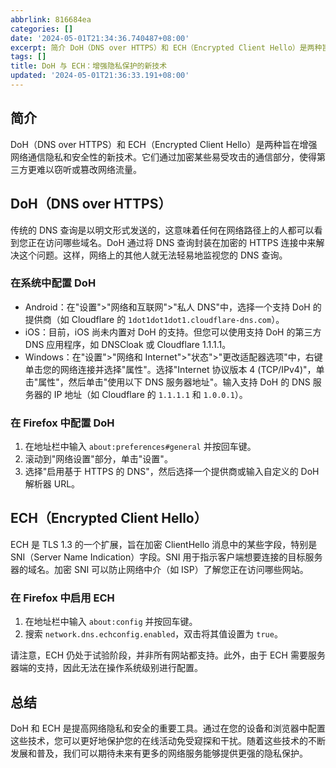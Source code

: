 ```yaml
---
abbrlink: 816684ea
categories: []
date: '2024-05-01T21:34:36.740487+08:00'
excerpt: 简介 DoH（DNS over HTTPS）和 ECH（Encrypted Client Hello）是两种旨在增强网络通信隐私和安全性的新技术。它们通过加密某些易受攻击的通信部分，使得第三方更难以窃听或篡改网络流量。 DoH（DNS over HTTPS） 传统的 DNS 查询是以明文形式发送的，这意味着任何在网络路径上的人都可以看到您正在访问哪些域名。DoH 通过将 DNS 查询封装在加密的 HTTPS 连接中来解决这个问题。这样，网络上的其他人就无法轻易地监视您的 DNS 查询。 在系统中配置 DoH  Android：在&quot;设置&quot;&gt;&quot;网络和互联网&quot;&gt;&quot;私人 DNS&quot;中，选择一个支持 DoH 的提供商（如 Cloudflare 的 1dot1dot1dot1.cloudflare-dns.com）。 iOS：目前，iOS 尚未内置对 DoH 的支持。但您可以使用支持 DoH 的第三方 DNS 应用程序，如 DNSCloak 或 Cloudflare 1.1.1.1。 Windows：在&quot;设置&quot;&gt;&quot;网络和 Internet&quot;&gt;&quot;状态&quot;&gt;&quot;更改适配器选项&quot;中，右键单击您的网络连接并选择&quot;属性&quot;。选择&quot;Internet 协议版本 4 (TCP/IPv4)&quot;，单击&quot;属性&quot;，然后单击&quot;使用以下 DNS 服务器地址&quot;。输入支持 DoH 的 DNS 服务器的 IP 地址（如 Cloudflare 的 1.1.1.1 和 1.0.0.1）。  在 Firefox 中配置 DoH  在地址栏中输入 about:preferences#general 并按回车键。 滚动到&quot;网络设置&quot;部分，单击&quot;设置&quot;。 选择&quot;启用基于 HTTPS 的 DNS&quot;，然后选择一个提供商或输入自定义的 DoH 解析器 URL。  ECH（Encrypted Client Hello） ECH 是 TLS 1.3 的一个扩展，旨在加密 ClientHello 消息中的某些字段，特别是 SNI（Server Name Indication）字段。SNI 用于指示客户端想要连接的目标服务器的域名。加密 SNI 可以防止网络中介（如 ISP）了解您正在访问哪些网站。 在 Firefox 中启用 ECH  在地址栏中输入 about:config 并按回车键。 搜索 network.dns.echconfig.enabled，双击将其值设置为 true。  请注意，ECH 仍处于试验阶段，并非所有网站都支持。此外，由于 ECH 需要服务器端的支持，因此无法在操作系统级别进行配置。 总结 DoH 和 ECH 是提高网络隐私和安全的重要工具。通过在您的设备和浏览器中配置这些技术，您可以更好地保护您的在线活动免受窥探和干扰。随着这些技术的不断发展和普及，我们可以期待未来有更多的网络服务能够提供更强的隐私保护。 
tags: []
title: DoH 与 ECH：增强隐私保护的新技术
updated: '2024-05-01T21:36:33.191+08:00'
---
```

## 简介

DoH（DNS over HTTPS）和 ECH（Encrypted Client Hello）是两种旨在增强网络通信隐私和安全性的新技术。它们通过加密某些易受攻击的通信部分，使得第三方更难以窃听或篡改网络流量。

## DoH（DNS over HTTPS）

传统的 DNS 查询是以明文形式发送的，这意味着任何在网络路径上的人都可以看到您正在访问哪些域名。DoH 通过将 DNS 查询封装在加密的 HTTPS 连接中来解决这个问题。这样，网络上的其他人就无法轻易地监视您的 DNS 查询。

### 在系统中配置 DoH

- Android：在"设置">"网络和互联网">"私人 DNS"中，选择一个支持 DoH 的提供商（如 Cloudflare 的 `1dot1dot1dot1.cloudflare-dns.com`）。
- iOS：目前，iOS 尚未内置对 DoH 的支持。但您可以使用支持 DoH 的第三方 DNS 应用程序，如 DNSCloak 或 Cloudflare 1.1.1.1。
- Windows：在"设置">"网络和 Internet">"状态">"更改适配器选项"中，右键单击您的网络连接并选择"属性"。选择"Internet 协议版本 4 (TCP/IPv4)"，单击"属性"，然后单击"使用以下 DNS 服务器地址"。输入支持 DoH 的 DNS 服务器的 IP 地址（如 Cloudflare 的 `1.1.1.1` 和 `1.0.0.1`）。

### 在 Firefox 中配置 DoH

1. 在地址栏中输入 `about:preferences#general` 并按回车键。
2. 滚动到"网络设置"部分，单击"设置"。
3. 选择"启用基于 HTTPS 的 DNS"，然后选择一个提供商或输入自定义的 DoH 解析器 URL。

## ECH（Encrypted Client Hello）

ECH 是 TLS 1.3 的一个扩展，旨在加密 ClientHello 消息中的某些字段，特别是 SNI（Server Name Indication）字段。SNI 用于指示客户端想要连接的目标服务器的域名。加密 SNI 可以防止网络中介（如 ISP）了解您正在访问哪些网站。

### 在 Firefox 中启用 ECH

1. 在地址栏中输入 `about:config` 并按回车键。
2. 搜索 `network.dns.echconfig.enabled`，双击将其值设置为 `true`。

请注意，ECH 仍处于试验阶段，并非所有网站都支持。此外，由于 ECH 需要服务器端的支持，因此无法在操作系统级别进行配置。

## 总结

DoH 和 ECH 是提高网络隐私和安全的重要工具。通过在您的设备和浏览器中配置这些技术，您可以更好地保护您的在线活动免受窥探和干扰。随着这些技术的不断发展和普及，我们可以期待未来有更多的网络服务能够提供更强的隐私保护。
